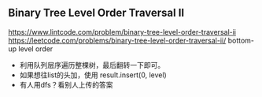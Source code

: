 ## Binary Tree Level Order Traversal II

https://www.lintcode.com/problem/binary-tree-level-order-traversal-ii
https://leetcode.com/problems/binary-tree-level-order-traversal-ii/
bottom-up level order
- 利用队列层序遍历整棵树，最后翻转一下即可。
- 如果想往list的头加，使用  result.insert(0, level)
- 有人用dfs？看别人上传的答案
